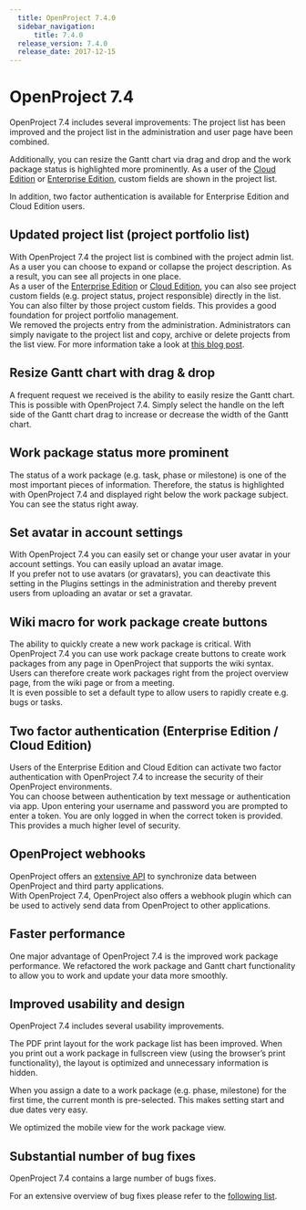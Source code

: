 ```yaml
---
  title: OpenProject 7.4.0
  sidebar_navigation:
      title: 7.4.0
  release_version: 7.4.0
  release_date: 2017-12-15
---
```



# OpenProject 7.4

OpenProject 7.4 includes several improvements: The project list has been
improved and the project list in the administration and user page have
been combined.

Additionally, you can resize the Gantt chart via drag and drop and the
work package status is highlighted more prominently. As a user of the
[Cloud Edition](https://www.openproject.org/hosting/) or [Enterprise
Edition](https://www.openproject.org/enterprise-edition/), custom fields
are shown in the project list.

In addition, two factor authentication is available for Enterprise
Edition and Cloud Edition users.

## Updated project list (project portfolio list)

With OpenProject 7.4 the project list is combined with the project admin
list. As a user you can choose to expand or collapse the project
description. As a result, you can see all projects in one place.  
As a user of the [Enterprise
Edition](https://www.openproject.org/enterprise-edition/) or [Cloud
Edition](https://www.openproject.org/hosting/),  you can also see
project custom fields (e.g. project status, project responsible)
directly in the list. You can also filter by those project custom
fields. This provides a good foundation for project portfolio
management.  
We removed the projects entry from the administration. Administrators
can simply navigate to the project list and copy, archive or delete
projects from the list view. For more information take a look at [this
blog
post](https://www.openproject.org/blog/openproject-7-4-project-list-moves-administration-view-projects-page/).



## Resize Gantt chart with drag & drop

A frequent request we received is the ability to easily resize the Gantt
chart. This is possible with OpenProject 7.4. Simply select the handle
on the left side of the Gantt chart drag to increase or decrease the
width of the Gantt chart.



## Work package status more prominent

The status of a work package (e.g. task, phase or milestone) is one of
the most important pieces of information. Therefore, the status is
highlighted with OpenProject 7.4 and displayed right below the work
package subject. You can see the status right away.

## Set avatar in account settings

With OpenProject 7.4 you can easily set or change your user avatar in
your account settings. You can easily upload an avatar image.  
If you prefer not to use avatars (or gravatars), you can deactivate this
setting in the Plugins settings in the administration and thereby
prevent users from uploading an avatar or set a gravatar.

## Wiki macro for work package create buttons

The ability to quickly create a new
work package is critical. With OpenProject 7.4 you can use work package
create buttons to create work packages from any page in OpenProject that
supports the wiki syntax.  
Users can therefore create work packages right from the project
overview page, from the wiki page or from a meeting.  
It is even possible to set a default type to allow users to rapidly
create e.g. bugs or tasks.



## Two factor authentication (Enterprise Edition / Cloud Edition)

Users of the Enterprise Edition and Cloud Edition can activate two
factor authentication with OpenProject 7.4 to increase the security of
their OpenProject environments.  
You can choose between authentication by text message or authentication
via app. Upon entering your username and password you are prompted to
enter a token. You are only logged in when the correct token is
provided. This provides a much higher level of security.

## OpenProject webhooks

OpenProject offers an [extensive
API](../../api/) to synchronize data between
OpenProject and third party applications.  
With OpenProject 7.4, OpenProject also offers a webhook plugin which can
be used to actively send data from OpenProject to other applications.

## Faster performance

One major advantage of OpenProject 7.4 is the improved work package
performance. We refactored the work package and Gantt chart
functionality to allow you to work and update your data more smoothly.

## Improved usability and design

OpenProject 7.4 includes several usability improvements.

The PDF print layout for the work package list has been improved. When
you print out a work package in fullscreen view (using the browser’s
print functionality), the layout is optimized and unnecessary
information is hidden.

When you assign a date to a work package (e.g. phase, milestone) for the
first time, the current month is pre-selected. This makes setting start
and due dates very easy.

We optimized the mobile view for the work package view.

## Substantial number of bug fixes

OpenProject 7.4 contains a large number of bugs fixes.

For an extensive overview of bug fixes please refer to the [following
list](https://community.openproject.com/projects/openproject/work_packages?query_props=%7B%22c%22:%5B%22id%22,%22subject%22,%22type%22,%22status%22,%22assignee%22%5D,%22tzl%22:%22days%22,%22hi%22:true,%22g%22:%22%22,%22t%22:%22parent:desc%22,%22f%22:%5B%7B%22n%22:%22version%22,%22o%22:%22%253D%22,%22v%22:%5B%22845%22%5D%7D,%7B%22n%22:%22type%22,%22o%22:%22%253D%22,%22v%22:%5B%221%22%5D%7D,%7B%22n%22:%22subprojectId%22,%22o%22:%22*%22,%22v%22:%5B%5D%7D%5D,%22pa%22:1,%22pp%22:20%7D).


